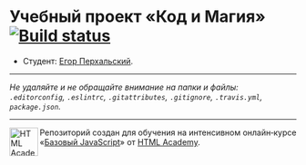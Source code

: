 # Учебный проект «Код и Магия» [![Build status][travis-image]][travis-url]

* Студент: [Егор Перхальский](https://up.htmlacademy.ru/javascript/9/user/214038).

---

_Не удаляйте и не обращайте внимание на папки и файлы:_<br>
_`.editorconfig`, `.eslintrc`, `.gitattributes`, `.gitignore`, `.travis.yml`, `package.json`._

---

<a href="https://htmlacademy.ru/intensive/javascript"><img align="left" width="50" height="50" title="HTML Academy" src="https://up.htmlacademy.ru/static/img/intensive/javascript/logo-for-github.svg"></a>

Репозиторий создан для обучения на интенсивном онлайн‑курсе «[Базовый JavaScript](https://htmlacademy.ru/intensive/javascript)» от [HTML Academy](https://htmlacademy.ru).

[travis-image]: https://travis-ci.org/htmlacademy-javascript/214038-code-and-magick.svg?branch=master
[travis-url]: https://travis-ci.org/htmlacademy-javascript/214038-code-and-magick

